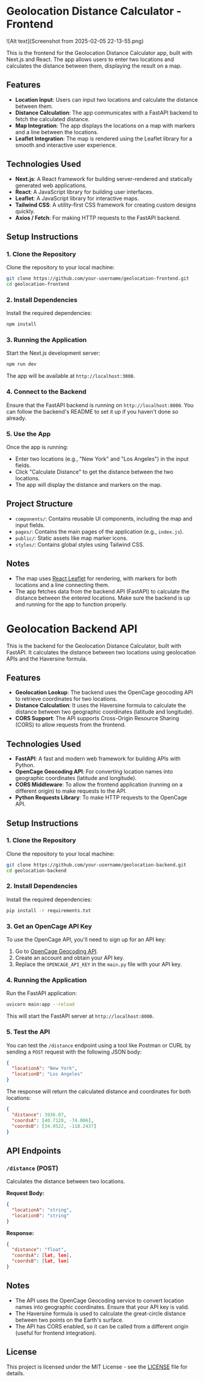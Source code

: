 # Geolocation Distance Calculator - Frontend


![Alt text](Screenshot from 2025-02-05 22-13-55.png)


This is the frontend for the Geolocation Distance Calculator app, built with Next.js and React. The app allows users to enter two locations and calculates the distance between them, displaying the result on a map.

## Features

- **Location Input**: Users can input two locations and calculate the distance between them.
- **Distance Calculation**: The app communicates with a FastAPI backend to fetch the calculated distance.
- **Map Integration**: The app displays the locations on a map with markers and a line between the locations.
- **Leaflet Integration**: The map is rendered using the Leaflet library for a smooth and interactive user experience.

## Technologies Used

- **Next.js**: A React framework for building server-rendered and statically generated web applications.
- **React**: A JavaScript library for building user interfaces.
- **Leaflet**: A JavaScript library for interactive maps.
- **Tailwind CSS**: A utility-first CSS framework for creating custom designs quickly.
- **Axios / Fetch**: For making HTTP requests to the FastAPI backend.

## Setup Instructions

### 1. Clone the Repository

Clone the repository to your local machine:

```bash
git clone https://github.com/your-username/geolocation-frontend.git
cd geolocation-frontend
```

### 2. Install Dependencies

Install the required dependencies:

```bash
npm install
```

### 3. Running the Application

Start the Next.js development server:

```bash
npm run dev
```

The app will be available at `http://localhost:3000`.

### 4. Connect to the Backend

Ensure that the FastAPI backend is running on `http://localhost:8000`. You can follow the backend's README to set it up if you haven't done so already.

### 5. Use the App

Once the app is running:

- Enter two locations (e.g., "New York" and "Los Angeles") in the input fields.
- Click "Calculate Distance" to get the distance between the two locations.
- The app will display the distance and markers on the map.

## Project Structure

- `components/`: Contains reusable UI components, including the map and input fields.
- `pages/`: Contains the main pages of the application (e.g., `index.js`).
- `public/`: Static assets like map marker icons.
- `styles/`: Contains global styles using Tailwind CSS.

## Notes

- The map uses [React Leaflet](https://react-leaflet.js.org/) for rendering, with markers for both locations and a line connecting them.
- The app fetches data from the backend API (FastAPI) to calculate the distance between the entered locations. Make sure the backend is up and running for the app to function properly.



# Geolocation Backend API

This is the backend for the Geolocation Distance Calculator, built with FastAPI. It calculates the distance between two locations using geolocation APIs and the Haversine formula.

## Features

- **Geolocation Lookup**: The backend uses the OpenCage geocoding API to retrieve coordinates for two locations.
- **Distance Calculation**: It uses the Haversine formula to calculate the distance between two geographic coordinates (latitude and longitude).
- **CORS Support**: The API supports Cross-Origin Resource Sharing (CORS) to allow requests from the frontend.

## Technologies Used

- **FastAPI**: A fast and modern web framework for building APIs with Python.
- **OpenCage Geocoding API**: For converting location names into geographic coordinates (latitude and longitude).
- **CORS Middleware**: To allow the frontend application (running on a different origin) to make requests to the API.
- **Python Requests Library**: To make HTTP requests to the OpenCage API.

## Setup Instructions

### 1. Clone the Repository

Clone the repository to your local machine:

```bash
git clone https://github.com/your-username/geolocation-backend.git
cd geolocation-backend
```

### 2. Install Dependencies

Install the required dependencies:

```bash
pip install -r requirements.txt
```

### 3. Get an OpenCage API Key

To use the OpenCage API, you'll need to sign up for an API key:

1. Go to [OpenCage Geocoding API](https://opencagedata.com/).
2. Create an account and obtain your API key.
3. Replace the `OPENCAGE_API_KEY` in the `main.py` file with your API key.

### 4. Running the Application

Run the FastAPI application:

```bash
uvicorn main:app --reload
```

This will start the FastAPI server at `http://localhost:8000`.

### 5. Test the API

You can test the `/distance` endpoint using a tool like Postman or CURL by sending a `POST` request with the following JSON body:

```json
{
  "locationA": "New York",
  "locationB": "Los Angeles"
}
```

The response will return the calculated distance and coordinates for both locations:

```json
{
  "distance": 3936.07,
  "coordsA": [40.7128, -74.006],
  "coordsB": [34.0522, -118.2437]
}
```

## API Endpoints

### `/distance` (POST)

Calculates the distance between two locations.

**Request Body:**
```json
{
  "locationA": "string",
  "locationB": "string"
}
```

**Response:**
```json
{
  "distance": "float",
  "coordsA": [lat, lon],
  "coordsB": [lat, lon]
}
```

## Notes

- The API uses the OpenCage Geocoding service to convert location names into geographic coordinates. Ensure that your API key is valid.
- The Haversine formula is used to calculate the great-circle distance between two points on the Earth's surface.
- The API has CORS enabled, so it can be called from a different origin (useful for frontend integration).

## License

This project is licensed under the MIT License - see the [LICENSE](LICENSE) file for details.
